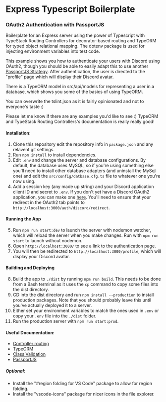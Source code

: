 # Express Typescript Boilerplate
### OAuth2 Authentication with PassportJS
Boilerplate for an Express server using the power of Typescript with TypeStack Routing Controllers for decorator-based routing and TypeORM for typed object relational mapping. The dotenv package is used for injecting environment variables into test code.

This example shows you how to authenticate your users with Discord using OAuth2, though you should be able to easily adapt this to use another [PassportJS Strategy](http://www.passportjs.org/packages/). After authentication, the user is directed to the "profile" page which will display their Discord avatar.

There is a TypeORM model in src/api/models for representing a user in a database, which shows you some of the basics of using TypeORM.

You can overwrite the tslint.json as it is fairly opinionated and not to everyone's taste :)

Please let me know if there are any examples you'd like to see :) TypeORM and TypeStack Routing Controllers's documentation is really really good!

#### Installation:
1. Clone this repository edit the repository info in `package.json` and any relavent git settings.
2. Run `npm install` to install dependencies.
3. Edit `.env` and change the server and database configurations. By default, the database uses MySQL, so if you're using something else you'll need to install other database adapters (and uninstall the MySql one) and edit the `src/config/datbase.cfg.ts` file to whatever one you're now using.
4. Add a session key (any made up string) and your Discord application client ID and secret to `.env`. If you don't yet have a Discord OAuth2 application, you can make one [here](https://discordapp.com/developers/applications/). You'll need to ensure that your redirect in the OAuth2 tab points to `http://localhost:3000/auth/discord/redirect`.

#### Running the App
5. Run `npm run start:dev` to launch the server with nodemon watcher, which will reload the server when you make changes. Run with `npm run start` to launch without nodemon.
6. Open `http://localhost:3000/` to see a link to the authentication page.
7. You will then be redirected to `http://localhost:3000/profile`, which will display your Discord avatar.

#### Building and Deploying
8. Build the app to `./dist` by running `npm run build`. This needs to be done from a Bash terminal as it uses the `cp` command to copy some files into the dist directory.
9. CD into the dist directory and run `npm install --production` to install production packages. Note that you should probably leave this until you've actually deployed it to a server.
10. Either set your environment variables to match the ones used in `.env` or copy your `.env` file into the `./dist` folder.
11. Run the production server with `npm run start:prod`.

#### Useful Documentation:
- [Controller routing](https://github.com/typestack/routing-controllers)
- [TypeORM](https://typeorm.io/#/)
- [Class Validation](https://github.com/typestack/class-validator)
- [PassportJS](http://www.passportjs.org/)

##### Optional:
+ Install the "#region folding for VS Code" package to allow for region folding.
+ Install the "vscode-icons" package for nicer icons in the file explorer.
